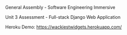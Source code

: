 General Assembly - Software Engineering Immersive

Unit 3 Assessment - Full-stack Django Web Application

Heroku Demo: https://wackiestwidgets.herokuapp.com/

